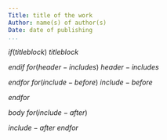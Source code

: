 ```yaml
---
Title: title of the work
Author: name(s) of author(s)
Date: date of publishing
...
```


$if(titleblock)$
$titleblock$

$endif$
$for(header-includes)$
$header-includes$

$endfor$
$for(include-before)$
$include-before$

$endfor$

$body$
$for(include-after)$

$include-after$
$endfor$
